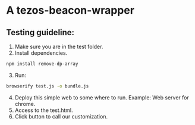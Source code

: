 # A tezos-beacon-wrapper
## Testing guideline:
1. Make sure you are in the test folder.
2. Install dependencies.
```sh
npm install remove-dp-array
```
3. Run:
```sh
browserify test.js -o bundle.js
```
4. Deploy this simple web to some where to run.
Example: Web server for chrome.
5. Access to the test.html.
6. Click button to call our customization.